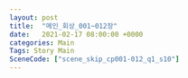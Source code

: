 ```yaml
---
layout: post
title:  "메인_회상_001~012장"
date:   2021-02-17 08:00:00 +0000
categories: Main
Tags: Story Main
SceneCode: ["scene_skip_cp001-012_q1_s10"]
---
```

